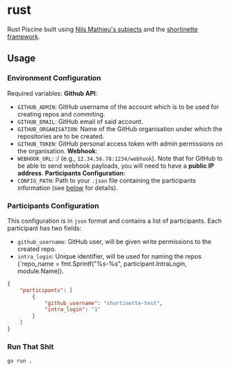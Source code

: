 # rust
Rust Piscine built using [Nils Mathieu's subjects](https://github.com/nils-mathieu/piscine-rust) and the [shortinette framework](https://pkg.go.dev/github.com/42-Short/shortinette).

## Usage
### Environment Configuration
Required variables:
**Github API**:
* `GITHUB_ADMIN`: GitHub username of the account which is to be used for creating repos and commiting.
* `GITHUB_EMAIL`: GitHub email of said account.
* `GITHUB_ORGANISATION`: Name of the GitHub organisation under which the repositories are to be created.
* `GITHUB_TOKEN`: GitHub personal access token with admin permissions on the organisation.
**Webhook**:
* `WEBHOOK_URL`: <IP>:<PORT>/<ENDPOINT> (e.g., `12.34.56.78:1234/webhook`). Note that for GitHub to be able to send webhook payloads, you will need to have a **public IP address**.
**Participants Configuration**:
* `CONFIG_PATH`: Path to your `.json` file containing the participants information (see [below](#participants-configuration) for details).
### Participants Configuration
This configuration is in `json` format and contains a list of participants. Each participant has two fields:
* `github_username`: GitHub user, will be given write permissions to the created repo.
* `intra_login`: Unique identifier, will be used for naming the repos (`repo_name = fmt.Sprintf("%s-%s", participant.IntraLogin, module.Name)).
```json
{
    "participants": [
        {
            "github_username": "shortinette-test",
            "intra_login": "1"
        }
    ]
}
```
### Run That Shit
```zsh
go run .
```

